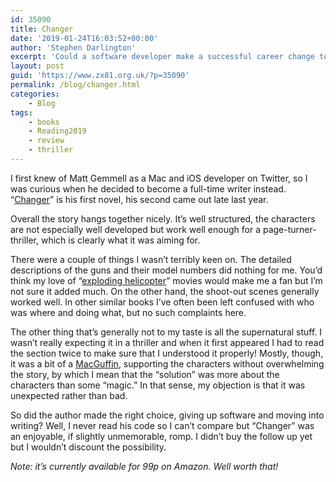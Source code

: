 ```yaml
---
id: 35090
title: Changer
date: '2019-01-24T16:03:52+00:00'
author: 'Stephen Darlington'
excerpt: 'Could a software developer make a successful career change to be a writer? Find out here!'
layout: post
guid: 'https://www.zx81.org.uk/?p=35090'
permalink: /blog/changer.html
categories:
    - Blog
tags:
    - books
    - Reading2019
    - review
    - thriller
---
```


I first knew of Matt Gemmell as a Mac and iOS developer on Twitter, so I was curious when he decided to become a full-time writer instead. “[Changer](https://amzn.to/2RkPJC2)” is his first novel, his second came out late last year.

Overall the story hangs together nicely. It’s well structured, the characters are not especially well developed but work well enough for a page-turner-thriller, which is clearly what it was aiming for.

There were a couple of things I wasn’t terribly keen on. The detailed descriptions of the guns and their model numbers did nothing for me. You’d think my love of “[exploding helicopter](https://www.zx81.org.uk/blog/crap-alert.html)” movies would make me a fan but I’m not sure it added much. On the other hand, the shoot-out scenes generally worked well. In other similar books I’ve often been left confused with who was where and doing what, but no such complaints here.

The other thing that’s generally not to my taste is all the supernatural stuff. I wasn’t really expecting it in a thriller and when it first appeared I had to read the section twice to make sure that I understood it properly! Mostly, though, it was a bit of a [MacGuffin](https://en.m.wikipedia.org/wiki/MacGuffin), supporting the characters without overwhelming the story, by which I mean that the “solution” was more about the characters than some “magic.” In that sense, my objection is that it was unexpected rather than bad.

So did the author made the right choice, giving up software and moving into writing? Well, I never read his code so I can’t compare but “Changer” was an enjoyable, if slightly unmemorable, romp. I didn’t buy the follow up yet but I wouldn’t discount the possibility.

*Note: it’s currently available for 99p on Amazon. Well worth that!*